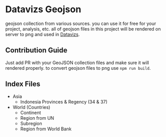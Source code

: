 # Datavizs Geojson

geojson collection from various sources. you can use it for free for your project, analysis, etc. all of geojson files in this project will be rendered on server to png and used in [Datavizs](https://github.com/jfraziz/datavizs).  

## Contribution Guide

Just add PR with your GeoJSON collection files and make sure it will rendered properly. to convert geojson files to png use `npm run build`.

## Index Files

- Asia
  - Indonesia Provinces & Regency (34 & 37)
- World (Countries)
  - Continent
  - Region from UN
  - Subregion
  - Region from World Bank